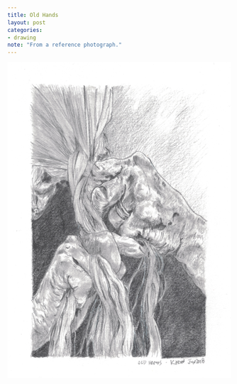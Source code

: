 ```yaml
---
title: Old Hands
layout: post
categories:
- drawing
note: "From a reference photograph."
---
```


<img src="/assets/pages/art/images/old-hands.png">
